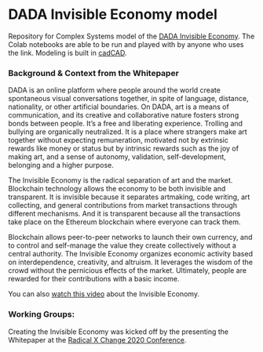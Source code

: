 # DADA Invisible Economy model

Repository for Complex Systems model of the [DADA Invisible Economy](https://powerdada.medium.com/the-invisible-economy-db46897d4f07). The Colab notebooks are able to be run and played with by anyone who uses the link. Modeling is built in [cadCAD](https://cadcad.org/).

### Background & Context from the Whitepaper
DADA is an online platform where people around the world create spontaneous visual conversations together, in spite of language, distance, nationality, or other artificial boundaries. On DADA, art is a means of communication, and its creative and collaborative nature fosters strong bonds between people. It’s a free and liberating experience. Trolling and bullying are organically neutralized. It is a place where strangers make art together without expecting remuneration, motivated not by extrinsic rewards like money or status but by intrinsic rewards such as the joy of making art, and a sense of autonomy, validation, self-development, belonging and a higher purpose.

The Invisible Economy is the radical separation of art and the market. Blockchain technology allows the economy to be both invisible and transparent. It is invisible because it separates artmaking, code writing, art collecting, and general contributions from market transactions through different mechanisms. And it is transparent because all the transactions take place on the Ethereum blockchain where everyone can track them.

Blockchain allows peer-to-peer networks to launch their own currency, and to control and self-manage the value they create collectively without a central authority. The Invisible Economy organizes economic activity based on interdependence, creativity, and altruism. It leverages the wisdom of the crowd without the pernicious effects of the market. Ultimately, people are rewarded for their contributions with a basic income.

You can also [watch this video](https://youtu.be/DVNIrJrYn3c) about the Invisible Economy.

### Working Groups:
Creating the Invisible Economy was kicked off by the presenting the Whitepaper at the [Radical X Change 2020 Conference](https://youtu.be/D7qML81Akus).
